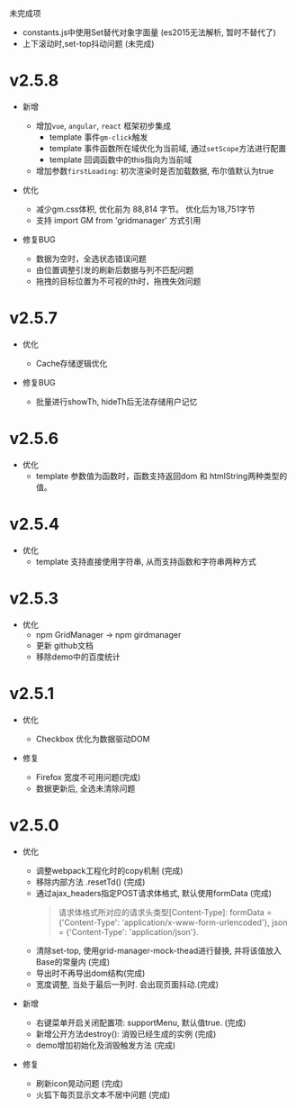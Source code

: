 未完成项
- constants.js中使用Set替代对象字面量 (es2015无法解析, 暂时不替代了)
- 上下滚动时,set-top抖动问题 (未完成)

# v2.5.8
- 新增
	- 增加`vue`, `angular`, `react` 框架初步集成
	    - template 事件`gm-click`触发
	    - template 事件函数所在域优化为当前域, 通过`setScope`方法进行配置
	    - template 回调函数中的this指向为当前域
	- 增加参数`firstLoading`: 初次渲染时是否加载数据, 布尔值默认为true

- 优化
    - 减少gm.css体积, 优化前为 88,814 字节。 优化后为18,751字节
	- 支持 import GM from 'gridmanager' 方式引用

- 修复BUG
	- 数据为空时，全选状态错误问题
	- 由位置调整引发的刷新后数据与列不匹配问题
	- 拖拽的目标位置为不可视的th时，拖拽失效问题

# v2.5.7
- 优化
    - Cache存储逻辑优化
    
- 修复BUG
    - 批量进行showTh, hideTh后无法存储用户记忆

# v2.5.6
- 优化
    - template 参数值为函数时，函数支持返回dom 和 htmlString两种类型的值。

# v2.5.4
- 优化
    - template 支持直接使用字符串, 从而支持函数和字符串两种方式
    
# v2.5.3
- 优化
    - npm GridManager -> npm girdmanager
    - 更新 github文档
    - 移除demo中的百度统计
    
# v2.5.1
- 优化
    - Checkbox 优化为数据驱动DOM
    
- 修复
    - Firefox 宽度不可用问题(完成)
    - 数据更新后, 全选未清除问题
    
# v2.5.0
- 优化
	- 调整webpack工程化时的copy机制 (完成)
	- 移除内部方法 .resetTd() (完成)
	- 通过ajax_headers指定POST请求体格式, 默认使用formData (完成)
		> 请求体格式所对应的请求头类型[Content-Type]: 
		formData = {'Content-Type': 'application/x-www-form-urlencoded'}, json = {'Content-Type': 'application/json'}. 
	- 清除set-top, 使用grid-manager-mock-thead进行替换, 并将该值放入Base的常量内 (完成)
	- 导出时不再导出dom结构(完成)
	- 宽度调整, 当处于最后一列时. 会出现页面抖动.(完成)
	
- 新增
	- 右键菜单开启关闭配置项: supportMenu, 默认值true. (完成)
	- 新增公开方法destroy(): 消毁已经生成的实例 (完成)
	- demo增加初始化及消毁触发方法 (完成)
	
- 修复	
	- 刷新icon晃动问题 (完成)
	- 火狐下每页显示文本不居中问题 (完成)
